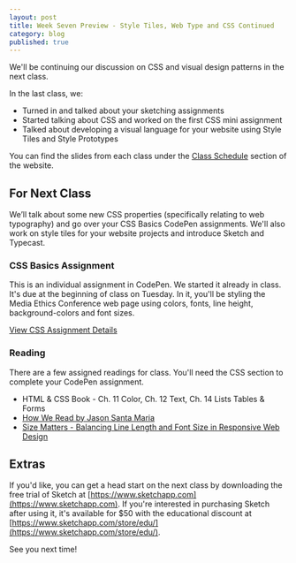 ```yaml
---
layout: post
title: Week Seven Preview - Style Tiles, Web Type and CSS Continued
category: blog
published: true
---
```


We'll be continuing our discussion on CSS and visual design patterns in the next class.

In the last class, we:

* Turned in and talked about your sketching assignments
* Started talking about CSS and worked on the first CSS mini assignment
* Talked about developing a visual language for your website using Style Tiles and Style Prototypes

You can find the slides from each class under the [Class Schedule](http://rwdkent.com/class/schedule/) section of the website.

## For Next Class

We’ll talk about some new CSS properties (specifically relating to web typography) and go over your CSS Basics CodePen assignments.  We'll also work on style tiles for your website projects and introduce Sketch and Typecast.  

### CSS Basics Assignment

This is an individual assignment in CodePen.  We started it already in class.  It's due at the beginning of class on Tuesday.  In it, you'll be styling the Media Ethics Conference web page using colors, fonts, line height, background-colors and font sizes.

<a href="http://rwdkent.com/class/assignments/css/" class="button small">View CSS Assignment Details</a>


### Reading

There are a few assigned readings for class.  You'll need the CSS section to complete your CodePen assignment.

* HTML & CSS Book - Ch. 11 Color, Ch. 12 Text, Ch. 14 Lists Tables & Forms
* [How We Read by Jason Santa Maria](http://alistapart.com/article/how-we-read)
* [Size Matters - Balancing Line Length and Font Size in Responsive Web Design](http://www.smashingmagazine.com/2014/09/balancing-line-length-font-size-responsive-web-design/)

## Extras

If you'd like, you can get a head start on the next class by downloading the free trial of Sketch at [https://www.sketchapp.com](https://www.sketchapp.com).  If you're interested in purchasing Sketch after using it, it's available for $50 with the educational discount at [https://www.sketchapp.com/store/edu/](https://www.sketchapp.com/store/edu/).

See you next time!
